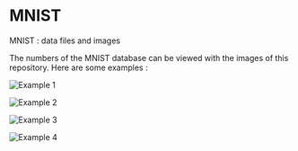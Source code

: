 # MNIST
MNIST : data files and images

The numbers of the MNIST database can be viewed with the images of this repository. Here are some examples :

![Example 1](https://github.com/mbornet-hl/MNIST/blob/master/IMAGES/41/mnist_0_41003.png)

![Example 2](https://github.com/mbornet-hl/MNIST/blob/master/IMAGES/41/mnist_0_41019.png)

![Example 3](https://raw.githubusercontent.com/mbornet-hl/MNIST/master/IMAGES/GROUPS/mnist_v5_MNIST-2_01001-02000_25x40.png)

![Example 4](https://raw.githubusercontent.com/mbornet-hl/MNIST/master/IMAGES/GROUPS/mnist_v5_MNIST_08001-09000_25x40.png)
